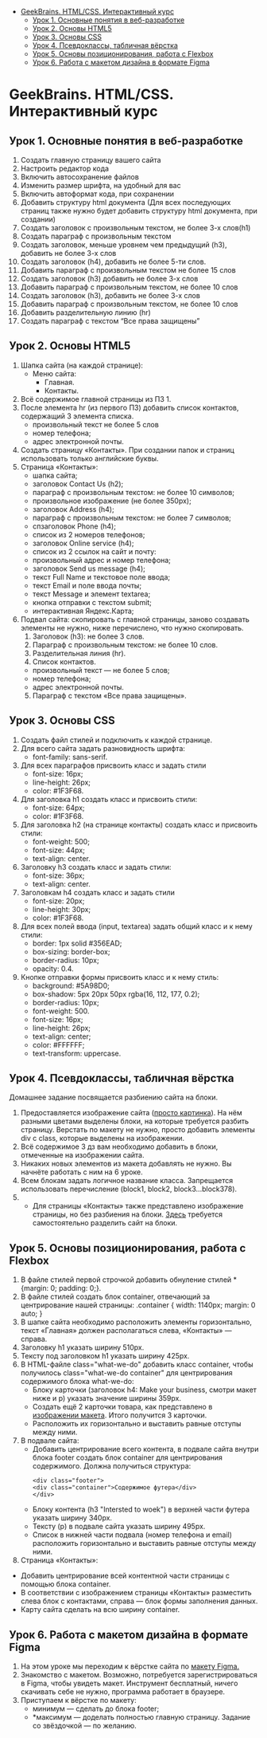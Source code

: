 - [GeekBrains. HTML/CSS. Интерактивный курс](#geekbrains-htmlcss-интерактивный-курс)
  - [Урок 1. Основные понятия в веб-разработке](#урок-1-основные-понятия-в-веб-разработке)
  - [Урок 2. Основы HTML5](#урок-2-основы-html5)
  - [Урок 3. Основы CSS](#урок-3-основы-css)
  - [Урок 4. Псевдоклассы, табличная вёрстка](#урок-4-псевдоклассы-табличная-вёрстка)
  - [Урок 5. Основы позиционирования, работа с Flexbox](#урок-5-основы-позиционирования-работа-с-flexbox)
  - [Урок 6. Работа с макетом дизайна в формате Figma](#урок-6-работа-с-макетом-дизайна-в-формате-figma)
# GeekBrains. HTML/CSS. Интерактивный курс
## Урок 1. Основные понятия в веб-разработке
  1.  Создать главную страницу вашего сайта
  2.  Настроить редактор кода
  3.  Включить автосохранение файлов
  4.  Изменить размер шрифта, на удобный для вас
  5.  Включить автоформат кода, при сохранении
  6.  Добавить структуру html документа (Для всех последующих страниц также нужно будет
      добавить структуру html документа, при создании)
  7.  Создать заголовок с произвольным текстом, не более 3-х слов(h1)
  8.  Создать параграф с произвольным текстом
  9.  Создать заголовок, меньше уровнем чем предыдущий (h3), добавить не более 3-х слов
  10. Создать заголовок (h4), добавить не более 5-ти слов.
  11. Добавить параграф с произвольным текстом не более 15 слов
  12. Создать заголовок (h3) добавить не более 3-х слов
  13. Добавить параграф с произвольным текстом, не более 10 слов
  14. Создать заголовок (h3), добавить не более 3-х слов
  15. Добавить параграф с произвольным текстом, не более 10 слов
  16. Добавить разделительную линию (hr)
  17. Создать параграф с текстом “Все права защищены”
## Урок 2. Основы HTML5
1. Шапка сайта (на каждой странице):
   - Меню сайта:
     - Главная.
     - Контакты.
2. Всё содержимое главной страницы из ПЗ 1.
3. После элемента hr (из первого ПЗ) добавить список контактов, содержащий 3 элемента
списка.
   - произвольный текст не более 5 слов
   - номер телефона;
   - адрес электронной почты.
4. Создать страницу «Контакты». При создании папок и страниц использовать только английские
буквы.
5. Страница «Контакты»:
   - шапка сайта;
   - заголовок Contact Us (h2);
   - параграф с произвольным текстом: не более 10 символов;
   - произвольное изображение (не более 350px);
   - заголовок Address (h4);
   - параграф с произвольным текстом: не более 7 символов;
   - спзаголовок Phone (h4);
   - список из 2 номеров телефонов;
   - заголовок Online service (h4);
   - список из 2 ссылок на сайт и почту:
   - произвольный адрес и номер телефона;
   - заголовок Send us message (h4);
   - текст Full Name и текстовое поле ввода;
   - текст Email и поле ввода почты;
   - текст Message и элемент textarea;
   - кнопка отправки с текстом submit;
   - интерактивная Яндекс.Карта;
6. Подвал сайта: скопировать с главной страницы, заново создавать элементы не нужно,
ниже перечислено, что нужно скопировать.
   1. Заголовок (h3): не более 3 слов.
   2. Параграф с произвольным текстом: не более 10 слов.
   3. Разделительная линия (hr).
   4. Список контактов.
    - произвольный текст — не более 5 слов;
    - номер телефона;
    - адрес электронной почты.
   5.   Параграф с текстом «Все права защищены».
## Урок 3. Основы CSS
1. Создать файл стилей и подключить к каждой странице.
2. Для всего сайта задать разновидность шрифта:
   - font-family: sans-serif.
3. Для всех параграфов присвоить класс и задать стили
   - font-size: 16px;
   - line-height: 26px;
   - color: #1F3F68.
4. Для заголовка h1 создать класс и присвоить стили:
   - font-size: 64px;
   - color: #1F3F68.
5. Для заголовка h2 (на странице контакты) создать класс и присвоить стили:
   - font-weight: 500;
   - font-size: 44px;
   - text-align: center.
6. Заголовку h3 создать класс и задать стили:
   - font-size: 36px;
   - text-align: center.
7. Заголовкам h4 создать класс и задать стили
   - font-size: 20px;
   - line-height: 30px;
   - color: #1F3F68.
8. Для всех полей ввода (input, textarea) задать общий класс и к нему стили:
   - border: 1px solid #356EAD;
   - box-sizing: border-box;
   - border-radius: 10px;
   - opacity: 0.4.
9. Кнопке отправки формы присвоить класс и к нему стиль:
   - background: #5A98D0;
   - box-shadow: 5px 20px 50px rgba(16, 112, 177, 0.2);
   - border-radius: 10px;
   - font-weight: 500.
   - font-size: 16px;
   - line-height: 26px;
   - text-align: center;
   - color: #FFFFFF;
   - text-transform: uppercase.
## Урок 4. Псевдоклассы, табличная вёрстка
Домашнее задание посвящается разбиению сайта на блоки.
1. Предоставляется изображение сайта ([просто картинка](https://www.figma.com/proto/4DoJjp5UUQzCQkJcoGXblW/html-css-Copy?node-id=1%3A966&scaling=min-zoom)). На нём разными цветами выделены
блоки, на которые требуется разбить страницу. Верстать по макету не нужно, просто добавить
элементы div c class, которые выделены на изображении.
2. Всё содержимое 3 дз вам необходимо добавить в блоки, отмеченные на изображении сайта.
3. Никаких новых элементов из макета добавлять не нужно. Вы начнёте работать с ним на 6
уроке.
4. Всем блокам задать логичное название класса. Запрещается использовать перечисление
(block1, block2, block3...block378).
5. * Для страницы «Контакты» также представлено изображение страницы, но без разбиения на
блоки. [Здесь](https://www.figma.com/proto/AOKabCJEdEqr9ZZEaJ0IMS/html%2Fcss-(Copy)?node-id=1%3A811&scaling=min-zoom) требуется самостоятельно разделить сайт на блоки.
## Урок 5. Основы позиционирования, работа с Flexbox
1. В файле стилей первой строчкой добавить обнуление стилей * {margin: 0; padding: 0;}.
2. В файле стилей создать блок container, отвечающий за центрирование нашей страницы:
.container { width: 1140px; margin: 0 auto; }
3. В шапке сайта необходимо расположить элементы горизонтально, текст «Главная» должен
располагаться слева, «Контакты» — справа.
4. Заголовку h1 указать ширину 510px.
5. Тексту под заголовком h1 указать ширину 425px.
6. В HTML-файле class="what-we-do" добавить класс container, чтобы получилось
class="what-we-do container" для центрирования содержимого блока what-we-do:
   -  Блоку карточки (заголовок h4: Make your business, смотри макет ниже и p) указать
   значение ширины 359px.
   -  Создать ещё 2 карточки товара, как представлено в [изображении макета](https://www.figma.com/proto/4DoJjp5UUQzCQkJcoGXblW/html%2Fcss-(Copy)?node-id=1%3A966&scaling=min-zoom). Итого
   получится 3 карточки.
   - Расположить их горизонтально и выставить равные отступы между ними.
7. В подвале сайта:
   - Добавить центрирование всего контента, в подвале сайта внутри блока footer
   создать блок container для центрирования содержимого. Должна получиться
   структура:
      ```
      <div class="footer">
      <div class="container">Содержимое футера</div>
      </div>
      ```
   -  Блоку контента (h3 "Intersted to woek") в верхней части футера указать ширину 340px.
   - Тексту (p) в подвале сайта указать ширину 495px.
   -  Список в нижней части подвала (номер телефона и email) расположить горизонтально
и выставить равные отступы между ними.
8. Страница «Контакты»:
- Добавить центрирование всей контентной части страницы с помощью блока
container.
- В соответствии с изображением страницы «Контакты» разместить слева блок с
контактами, справа — блок формы заполнения данных.
- Карту сайта сделать на всю ширину container.
## Урок 6. Работа с макетом дизайна в формате Figma
1. На этом уроке мы переходим к вёрстке сайта по [макету Figma.](https://www.figma.com/file/AOKabCJEdEqr9ZZEaJ0IMS/html%2Fcss-(Copy)?node-id=1%3A811)
2. Знакомство с макетом. Возможно, потребуется зарегистрироваться в Figma, чтобы увидеть
макет. Инструмент бесплатный, ничего скачивать себе не нужно, программа работает в
браузере.
3. Приступаем к вёрстке по макету:
   - минимум — сделать до блока footer;
   - *максимум — доделать полностью главную страницу.
   Задание со звёздочкой — по желанию.

